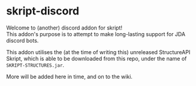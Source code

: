 # skript-discord  
Welcome to (another) discord addon for skript!  
This addon's purpose is to attempt to make long-lasting support for JDA discord bots.  

This addon utilises the (at the time of writing this) unreleased StructureAPI Skript, which is able to be downloaded from this repo, under the name of `SKRIPT-STRUCTURES.jar`.  

More will be added here in time, and on to the wiki.